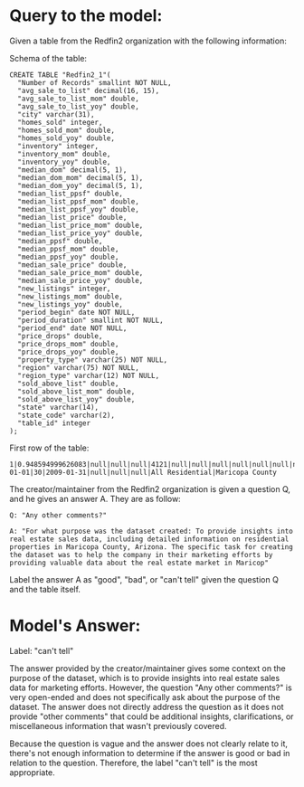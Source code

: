 # Query to the model:
Given a table from the Redfin2 organization with the following information:

Schema of the table:
```
CREATE TABLE "Redfin2_1"(
  "Number of Records" smallint NOT NULL,
  "avg_sale_to_list" decimal(16, 15),
  "avg_sale_to_list_mom" double,
  "avg_sale_to_list_yoy" double,
  "city" varchar(31),
  "homes_sold" integer,
  "homes_sold_mom" double,
  "homes_sold_yoy" double,
  "inventory" integer,
  "inventory_mom" double,
  "inventory_yoy" double,
  "median_dom" decimal(5, 1),
  "median_dom_mom" decimal(5, 1),
  "median_dom_yoy" decimal(5, 1),
  "median_list_ppsf" double,
  "median_list_ppsf_mom" double,
  "median_list_ppsf_yoy" double,
  "median_list_price" double,
  "median_list_price_mom" double,
  "median_list_price_yoy" double,
  "median_ppsf" double,
  "median_ppsf_mom" double,
  "median_ppsf_yoy" double,
  "median_sale_price" double,
  "median_sale_price_mom" double,
  "median_sale_price_yoy" double,
  "new_listings" integer,
  "new_listings_mom" double,
  "new_listings_yoy" double,
  "period_begin" date NOT NULL,
  "period_duration" smallint NOT NULL,
  "period_end" date NOT NULL,
  "price_drops" double,
  "price_drops_mom" double,
  "price_drops_yoy" double,
  "property_type" varchar(25) NOT NULL,
  "region" varchar(75) NOT NULL,
  "region_type" varchar(12) NOT NULL,
  "sold_above_list" double,
  "sold_above_list_mom" double,
  "sold_above_list_yoy" double,
  "state" varchar(14),
  "state_code" varchar(2),
  "table_id" integer
);
```

First row of the table:
```
1|0.948594999626083|null|null|null|4121|null|null|null|null|null|null|null|null|94.6190166069684|null|null|1.68e+05|null|null|76.8839618764241|null|null|137853|null|null|9114|null|null|2009-01-01|30|2009-01-31|null|null|null|All Residential|Maricopa County
```

The creator/maintainer from the Redfin2 organization is given a question Q, and he gives an answer A. They are as follow:

```
Q: "Any other comments?"

A: "For what purpose was the dataset created: To provide insights into real estate sales data, including detailed information on residential properties in Maricopa County, Arizona. The specific task for creating the dataset was to help the company in their marketing efforts by providing valuable data about the real estate market in Maricop"
```

Label the answer A as "good", "bad", or "can't tell" given the question Q and the table itself.

# Model's Answer:
Label: "can't tell"

The answer provided by the creator/maintainer gives some context on the purpose of the dataset, which is to provide insights into real estate sales data for marketing efforts. However, the question "Any other comments?" is very open-ended and does not specifically ask about the purpose of the dataset. The answer does not directly address the question as it does not provide "other comments" that could be additional insights, clarifications, or miscellaneous information that wasn't previously covered.

Because the question is vague and the answer does not clearly relate to it, there's not enough information to determine if the answer is good or bad in relation to the question. Therefore, the label "can't tell" is the most appropriate.
